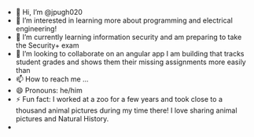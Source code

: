 - 👋 Hi, I’m @jpugh020
- 👀 I’m interested in learning more about programming and electrical engineering!
- 🌱 I’m currently learning information security and am preparing to take the Security+ exam
- 💞️ I’m looking to collaborate on an angular app I am building that tracks student grades and shows them their missing assignments more easily than 
- 📫 How to reach me ...
- 😄 Pronouns: he/him
- ⚡ Fun fact: I worked at a zoo for a few years and took close to a thousand animal pictures during my time there! I love sharing animal pictures and Natural History.
- 

<!---
jpugh020/jpugh020 is a ✨ special ✨ repository because its `README.md` (this file) appears on your GitHub profile.
You can click the Preview link to take a look at your changes.
--->
